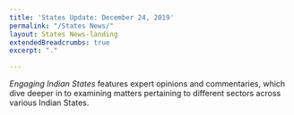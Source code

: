 ```yaml
---
title: 'States Update: December 24, 2019'
permalink: "/States News/"
layout: States News-landing
extendedBreadcrumbs: true
excerpt: "."

---
```

<em>Engaging Indian States</em> features expert opinions and commentaries, which dive deeper in to examining matters pertaining to different sectors across various Indian States.